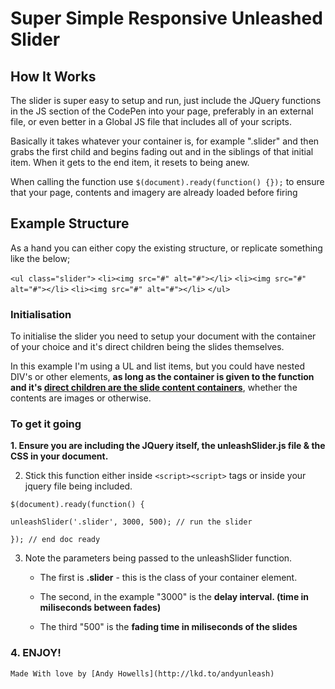 # Super Simple Responsive Unleashed Slider

## How It Works

The slider is super easy to setup and run, just include the JQuery functions in the JS section of the CodePen into your page, preferably in an external file, or even better in a Global JS file that includes all of your scripts.

Basically it takes whatever your container is, for example ".slider" and then grabs the first child and begins fading out and in the siblings of that initial item. When it gets to the end item, it resets to being anew.

When calling the function use `$(document).ready(function() {});` to ensure that your page, contents and imagery are already loaded before firing

## Example Structure

As a hand you can either copy the existing structure, or replicate something like the below;

  `<ul class="slider">`
      `<li><img src="#" alt="#"></li>`
      `<li><img src="#" alt="#"></li>`
      `<li><img src="#" alt="#"></li>`
  `</ul>`

### Initialisation

To initialise the slider you need to setup your document with the container of your choice and it's direct children being the slides themselves.

In this example I'm using a UL and list items, but you could have nested DIV's or other elements, **as long as the container is given to the function and it's <u>direct children are the slide content containers</u>**, whether the contents are images or otherwise.

### To get it going

**1. Ensure you are including the JQuery itself, the unleashSlider.js file &amp; the CSS in your document.**

2. Stick this function either inside `<script><script>` tags or inside your jquery file being included.

`$(document).ready(function() {`

  `unleashSlider('.slider', 3000, 500); // run the slider`
  
`}); // end doc ready`


3. Note the parameters being passed to the unleashSlider function.

      - The first is **.slider** - this is the class of your container element.

      - The second, in the example "3000" is the **delay interval. (time in miliseconds between fades)** 

      - The third "500" is the **fading time in miliseconds of the slides**

### 4. ENJOY!

    Made With love by [Andy Howells](http://lkd.to/andyunleash)


